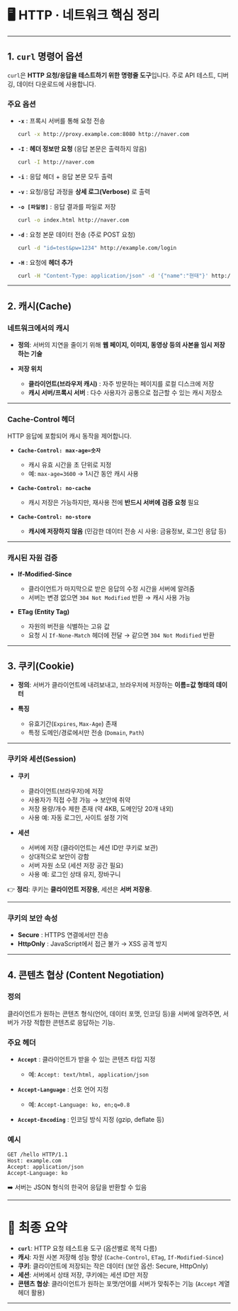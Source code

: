 # 🖥️ HTTP · 네트워크 핵심 정리

---

## 1. `curl` 명령어 옵션

`curl`은 **HTTP 요청/응답을 테스트하기 위한 명령줄 도구**입니다. 주로 API 테스트, 디버깅, 데이터 다운로드에 사용합니다.

### 주요 옵션

* **`-x`** : 프록시 서버를 통해 요청 전송

  ```bash
  curl -x http://proxy.example.com:8080 http://naver.com
  ```
* **`-I`** : **헤더 정보만 요청** (응답 본문은 출력하지 않음)

  ```bash
  curl -I http://naver.com
  ```
* **`-i`** : 응답 헤더 + 응답 본문 모두 출력
* **`-v`** : 요청/응답 과정을 **상세 로그(Verbose)** 로 출력
* **`-o [파일명]`** : 응답 결과를 파일로 저장

  ```bash
  curl -o index.html http://naver.com
  ```
* **`-d`** : 요청 본문 데이터 전송 (주로 POST 요청)

  ```bash
  curl -d "id=test&pw=1234" http://example.com/login
  ```
* **`-H`** : 요청에 **헤더 추가**

  ```bash
  curl -H "Content-Type: application/json" -d '{"name":"현태"}' http://example.com
  ```

---

## 2. 캐시(Cache)

### 네트워크에서의 캐시

* **정의**: 서버의 지연을 줄이기 위해 **웹 페이지, 이미지, 동영상 등의 사본을 임시 저장하는 기술**
* **저장 위치**

  * **클라이언트(브라우저 캐시)** : 자주 방문하는 페이지를 로컬 디스크에 저장
  * **캐시 서버/프록시 서버** : 다수 사용자가 공통으로 접근할 수 있는 캐시 저장소

---

### Cache-Control 헤더

HTTP 응답에 포함되어 캐시 동작을 제어합니다.

* **`Cache-Control: max-age=숫자`**

  * 캐시 유효 시간을 초 단위로 지정
  * 예: `max-age=3600` → 1시간 동안 캐시 사용

* **`Cache-Control: no-cache`**

  * 캐시 저장은 가능하지만, 재사용 전에 **반드시 서버에 검증 요청** 필요

* **`Cache-Control: no-store`**

  * **캐시에 저장하지 않음** (민감한 데이터 전송 시 사용: 금융정보, 로그인 응답 등)

---

### 캐시된 자원 검증

* **If-Modified-Since**

  * 클라이언트가 마지막으로 받은 응답의 수정 시간을 서버에 알려줌
  * 서버는 변경 없으면 `304 Not Modified` 반환 → 캐시 사용 가능

* **ETag (Entity Tag)**

  * 자원의 버전을 식별하는 고유 값
  * 요청 시 `If-None-Match` 헤더에 전달 → 같으면 `304 Not Modified` 반환

---

## 3. 쿠키(Cookie)

* **정의**: 서버가 클라이언트에 내려보내고, 브라우저에 저장하는 **이름=값 형태의 데이터**
* **특징**

  * 유효기간(`Expires`, `Max-Age`) 존재
  * 특정 도메인/경로에서만 전송 (`Domain`, `Path`)

---

### 쿠키와 세션(Session)

* **쿠키**

  * 클라이언트(브라우저)에 저장
  * 사용자가 직접 수정 가능 → 보안에 취약
  * 저장 용량/개수 제한 존재 (약 4KB, 도메인당 20개 내외)
  * 사용 예: 자동 로그인, 사이트 설정 기억

* **세션**

  * 서버에 저장 (클라이언트는 세션 ID만 쿠키로 보관)
  * 상대적으로 보안이 강함
  * 서버 자원 소모 (세션 저장 공간 필요)
  * 사용 예: 로그인 상태 유지, 장바구니

👉 **정리**: 쿠키는 **클라이언트 저장용**, 세션은 **서버 저장용**.

---

### 쿠키의 보안 속성

* **Secure** : HTTPS 연결에서만 전송
* **HttpOnly** : JavaScript에서 접근 불가 → XSS 공격 방지

---

## 4. 콘텐츠 협상 (Content Negotiation)

### 정의

클라이언트가 원하는 콘텐츠 형식(언어, 데이터 포맷, 인코딩 등)을 서버에 알려주면,
서버가 가장 적합한 콘텐츠로 응답하는 기능.

### 주요 헤더

* **`Accept`** : 클라이언트가 받을 수 있는 콘텐츠 타입 지정

  * 예: `Accept: text/html, application/json`
* **`Accept-Language`** : 선호 언어 지정

  * 예: `Accept-Language: ko, en;q=0.8`
* **`Accept-Encoding`** : 인코딩 방식 지정 (gzip, deflate 등)

### 예시

```http
GET /hello HTTP/1.1
Host: example.com
Accept: application/json
Accept-Language: ko
```

➡️ 서버는 JSON 형식의 한국어 응답을 반환할 수 있음

---

# 📌 최종 요약

* **`curl`**: HTTP 요청 테스트용 도구 (옵션별로 목적 다름)
* **캐시**: 자원 사본 저장해 성능 향상 (`Cache-Control`, `ETag`, `If-Modified-Since`)
* **쿠키**: 클라이언트에 저장되는 작은 데이터 (보안 옵션: Secure, HttpOnly)
* **세션**: 서버에서 상태 저장, 쿠키에는 세션 ID만 저장
* **콘텐츠 협상**: 클라이언트가 원하는 포맷/언어를 서버가 맞춰주는 기능 (`Accept` 계열 헤더 활용)

---

